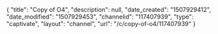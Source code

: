 {
    "title": "Copy of O4",
    "description": null,
    "date_created": "1507929412",
    "date_modified": "1507929453",
    "channelid": "117407939",
    "type": "captivate",
    "layout": "channel",
    "url": "\/c\/copy-of-o4\/117407939"
}
